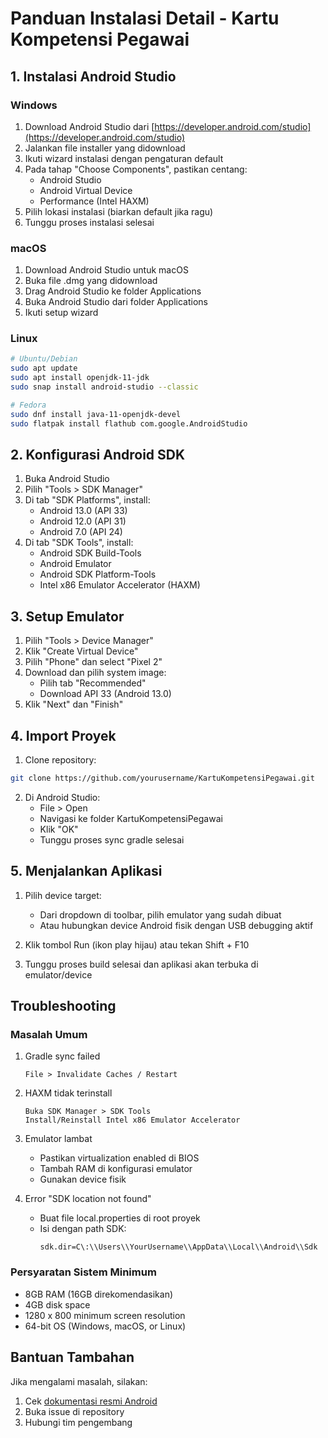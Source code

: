 # Panduan Instalasi Detail - Kartu Kompetensi Pegawai

## 1. Instalasi Android Studio

### Windows
1. Download Android Studio dari [https://developer.android.com/studio](https://developer.android.com/studio)
2. Jalankan file installer yang didownload
3. Ikuti wizard instalasi dengan pengaturan default
4. Pada tahap "Choose Components", pastikan centang:
   - Android Studio
   - Android Virtual Device
   - Performance (Intel HAXM)
5. Pilih lokasi instalasi (biarkan default jika ragu)
6. Tunggu proses instalasi selesai

### macOS
1. Download Android Studio untuk macOS
2. Buka file .dmg yang didownload
3. Drag Android Studio ke folder Applications
4. Buka Android Studio dari folder Applications
5. Ikuti setup wizard

### Linux
```bash
# Ubuntu/Debian
sudo apt update
sudo apt install openjdk-11-jdk
sudo snap install android-studio --classic

# Fedora
sudo dnf install java-11-openjdk-devel
sudo flatpak install flathub com.google.AndroidStudio
```

## 2. Konfigurasi Android SDK

1. Buka Android Studio
2. Pilih "Tools > SDK Manager"
3. Di tab "SDK Platforms", install:
   - Android 13.0 (API 33)
   - Android 12.0 (API 31)
   - Android 7.0 (API 24)
4. Di tab "SDK Tools", install:
   - Android SDK Build-Tools
   - Android Emulator
   - Android SDK Platform-Tools
   - Intel x86 Emulator Accelerator (HAXM)

## 3. Setup Emulator

1. Pilih "Tools > Device Manager"
2. Klik "Create Virtual Device"
3. Pilih "Phone" dan select "Pixel 2"
4. Download dan pilih system image:
   - Pilih tab "Recommended"
   - Download API 33 (Android 13.0)
5. Klik "Next" dan "Finish"

## 4. Import Proyek

1. Clone repository:
```bash
git clone https://github.com/yourusername/KartuKompetensiPegawai.git
```

2. Di Android Studio:
   - File > Open
   - Navigasi ke folder KartuKompetensiPegawai
   - Klik "OK"
   - Tunggu proses sync gradle selesai

## 5. Menjalankan Aplikasi

1. Pilih device target:
   - Dari dropdown di toolbar, pilih emulator yang sudah dibuat
   - Atau hubungkan device Android fisik dengan USB debugging aktif

2. Klik tombol Run (ikon play hijau) atau tekan Shift + F10

3. Tunggu proses build selesai dan aplikasi akan terbuka di emulator/device

## Troubleshooting

### Masalah Umum

1. Gradle sync failed
   ```
   File > Invalidate Caches / Restart
   ```

2. HAXM tidak terinstall
   ```
   Buka SDK Manager > SDK Tools
   Install/Reinstall Intel x86 Emulator Accelerator
   ```

3. Emulator lambat
   - Pastikan virtualization enabled di BIOS
   - Tambah RAM di konfigurasi emulator
   - Gunakan device fisik

4. Error "SDK location not found"
   - Buat file local.properties di root proyek
   - Isi dengan path SDK:
     ```
     sdk.dir=C\:\\Users\\YourUsername\\AppData\\Local\\Android\\Sdk
     ```

### Persyaratan Sistem Minimum

- 8GB RAM (16GB direkomendasikan)
- 4GB disk space
- 1280 x 800 minimum screen resolution
- 64-bit OS (Windows, macOS, or Linux)

## Bantuan Tambahan

Jika mengalami masalah, silakan:
1. Cek [dokumentasi resmi Android](https://developer.android.com/studio/intro)
2. Buka issue di repository
3. Hubungi tim pengembang
